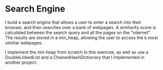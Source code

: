# Search Engine
I build a search engine that allows a user to enter a search into their browser, and then searches over a bank of webpages. A similiarity score is calculated between the search query and all the pages on the "internet". The results are stored in a min_heap, allowing the user to access the k most similiar webpages. 

I implement the min heap from scratch in this exercise, as well as use a DoubleLinkedList and a ChainedHashDictionary that I implemented in another project. 